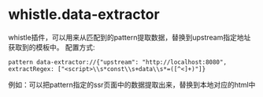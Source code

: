 # whistle.data-extractor
whistle插件，可以用来从匹配到的pattern提取数据，替换到upstream指定地址获取到的模板中。
配置方式:
```
pattern data-extractor://{"upstream": "http://localhost:8080", extractRegex: ["<script>\\s*const\\s+data\\s*=([^<]+)"]}
```

例如：可以把pattern指定的ssr页面中的数据提取出来，替换到本地对应的html中
